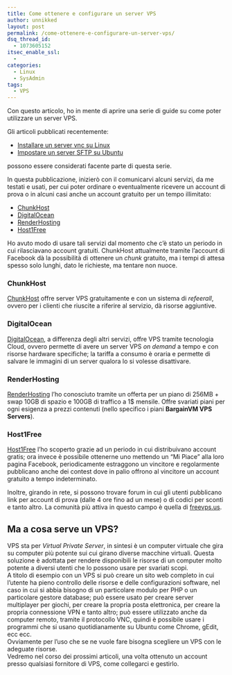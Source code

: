 ```yaml
---
title: Come ottenere e configurare un server VPS
author: unnikked
layout: post
permalink: /come-ottenere-e-configurare-un-server-vps/
dsq_thread_id:
  - 1073605152
itsec_enable_ssl:
  - 
categories:
  - Linux
  - SysAdmin
tags:
  - VPS
---
```


Con questo articolo, ho in mente di aprire una serie di guide su come poter utilizzare un server VPS.

Gli articoli pubblicati recentemente:

  * <a title="Installare un server vnc su Linux" href="http://unnikked.tk/installare-server-vnc-su-linux/" target="_blank">Installare un server vnc su Linux</a>
  * <a title="Impostare un server SFTP su Ubuntu" href="http://unnikked.tk/impostare-un-server-sftp-su-ubuntu/" target="_blank">Impostare un server SFTP su Ubuntu</a>

possono essere considerati facente parte di questa serie.

In questa pubblicazione, inizierò con il comunicarvi alcuni servizi, da me testati e usati, per cui poter ordinare o eventualmente ricevere un account di prova o in alcuni casi anche un account gratuito per un tempo illimitato:

  * <a href="http://chunkhost.com/r/unnikked" target="_blank">ChunkHost</a>
  * <a href="https://www.digitalocean.com" target="_blank">DigitalOcean</a>
  * <a href="http://account.renderhosting.net/whmcs/aff.php?aff=064" target="_blank">RenderHosting</a>
  * <a href="http://www.host1free.com/" target="_blank">Host1Free</a>

Ho avuto modo di usare tali servizi dal momento che c&#8217;è stato un periodo in cui rilasciavano account gratuiti. ChunkHost attualmente tramite l&#8217;account di Facebook dà la possibilità di ottenere un *chunk* gratuito, ma i tempi di attesa spesso solo lunghi, dato le richieste, ma tentare non nuoce.

### ChunkHost

<a href="http://chunkhost.com/r/unnikked" target="_blank">ChunkHost</a> offre server VPS gratuitamente e con un sistema di *refeerall*, ovvero per i clienti che riuscite a riferire al servizio, dà risorse aggiuntive.

### DigitalOcean

<a href="https://www.digitalocean.com" target="_blank">DigitalOcean</a>, a differenza degli altri servizi, offre VPS tramite tecnologia Cloud, ovvero permette di avere un server VPS *on demand* a tempo e con risorse hardware specifiche; la tariffa a consumo è oraria e permette di salvare le immagini di un server qualora lo si volesse disattivare.

### RenderHosting

<a href="http://account.renderhosting.net/whmcs/aff.php?aff=064" target="_blank">RenderHosting</a> l&#8217;ho conosciuto tramite un offerta per un piano di 256MB + swap 10GB di spazio e 100GB di traffico a 1$ mensile. Offre svariati piani per ogni esigenza a prezzi contenuti (nello specifico i piani **BargainVM VPS Servers**).

### Host1Free

<a href="http://www.host1free.com/" target="_blank">Host1Free</a> l&#8217;ho scoperto grazie ad un periodo in cui distribuivano account gratis; ora invece è possibile ottenerne uno mettendo un &#8220;Mi Piace&#8221; alla loro pagina Facebook, periodicamente estraggono un vincitore e regolarmente pubblicano anche dei contest dove in palio offrono al vincitore un account gratuito a tempo indeterminato.

Inoltre, girando in rete, si possono trovare forum in cui gli utenti pubblicano link per account di prova (dalle 4 ore fino ad un mese) o di codici per sconti e tanto altro. La comunità più attiva in questo campo è quella di <a href="https://freevps.us/" target="_blank">freevps.us</a>.

## Ma a cosa serve un VPS?

VPS sta per *Virtual Private Server*, in sintesi è un computer virtuale che gira su computer più potente sui cui girano diverse macchine virtuali. Questa soluzione è adottata per rendere disponibili le risorse di un computer molto potente a diversi utenti che lo possono usare per svariati scopi.  
A titolo di esempio con un VPS si può creare un sito web completo in cui l&#8217;utente ha pieno controllo delle risorse e delle configurazioni software, nel caso in cui si abbia bisogno di un particolare modulo per PHP o un particolare gestore database; può essere usato per creare server multiplayer per giochi, per creare la propria posta elettronica, per creare la propria connessione VPN e tanto altro; può essere utilizzato anche da computer remoto, tramite il protocollo VNC, quindi è possibile usare i programmi che si usano quotidianamente su Ubuntu come Chrome, gEdit, ecc ecc.  
Ovviamente per l&#8217;uso che se ne vuole fare bisogna scegliere un VPS con le adeguate risorse.  
Vedremo nel corso dei prossimi articoli, una volta ottenuto un account presso qualsiasi fornitore di VPS, come collegarci e gestirlo.
